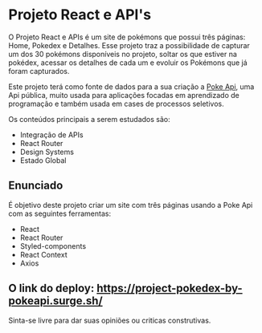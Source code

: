 # **Projeto React e API's**
O Projeto React e APIs é um site de pokémons que possui três páginas: Home, Pokedex e Detalhes. Esse projeto traz a possibilidade de capturar um dos 30 pokémons disponíveis no projeto, soltar os que estiver na pokédex, acessar os detalhes de cada um e evoluir os Pokémons que já foram capturados.

Este projeto terá como fonte de dados para a sua criação a [Poke Api](https://pokeapi.co/ "Poke Api"), uma Api pública, muito usada para aplicações focadas em aprendizado de programação e também usada em cases de processos seletivos.

Os conteúdos principais  a serem estudados são:

- Integração de APIs
- React Router
- Design Systems
- Estado Global

## **Enunciado**
É objetivo deste projeto criar um site com três páginas usando a Poke Api com as seguintes ferramentas:

- React
- React Router
- Styled-components
- React Context
- Axios

## O link do deploy: https://project-pokedex-by-pokeapi.surge.sh/

Sinta-se livre para dar suas opiniões ou criticas construtivas.

